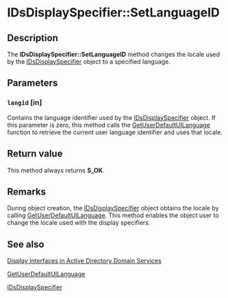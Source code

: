 # IDsDisplaySpecifier::SetLanguageID

## Description

The **IDsDisplaySpecifier::SetLanguageID** method changes the locale used by the [IDsDisplaySpecifier](https://learn.microsoft.com/windows/desktop/api/dsclient/nn-dsclient-idsdisplayspecifier) object to a specified language.

## Parameters

### `langid` [in]

Contains the language identifier used by the [IDsDisplaySpecifier](https://learn.microsoft.com/windows/desktop/api/dsclient/nn-dsclient-idsdisplayspecifier) object. If this parameter is zero, this method calls the
[GetUserDefaultUILanguage](https://learn.microsoft.com/windows/desktop/api/winnls/nf-winnls-getuserdefaultuilanguage) function to retrieve the current user language identifier and uses that locale.

## Return value

This method always returns **S_OK**.

## Remarks

During object creation, the [IDsDisplaySpecifier](https://learn.microsoft.com/windows/desktop/api/dsclient/nn-dsclient-idsdisplayspecifier) object obtains the locale by calling [GetUserDefaultUILanguage](https://learn.microsoft.com/windows/desktop/api/winnls/nf-winnls-getuserdefaultuilanguage). This method enables the object user to change the locale used with the display specifiers.

## See also

[Display Interfaces in Active Directory Domain Services](https://learn.microsoft.com/windows/desktop/AD/display-interfaces-in-active-directory-domain-services)

[GetUserDefaultUILanguage](https://learn.microsoft.com/windows/desktop/api/winnls/nf-winnls-getuserdefaultuilanguage)

[IDsDisplaySpecifier](https://learn.microsoft.com/windows/desktop/api/dsclient/nn-dsclient-idsdisplayspecifier)